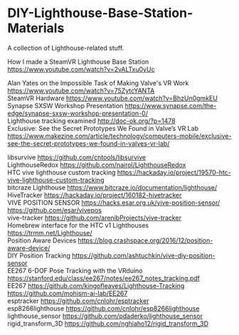 # DIY-Lighthouse-Base-Station-Materials
A collection of Lighthouse-related stuff.

How I made a SteamVR Lighthouse Base Station  
https://www.youtube.com/watch?v=2vALTxu0yUc  

Alan Yates on the Impossible Task of Making Valve's VR Work https://www.youtube.com/watch?v=75ZytcYANTA  
SteamVR Hardware https://www.youtube.com/watch?v=BhzUn0gmkEU  
Synapse SXSW Workshop Presentation https://www.synapse.com/the-edge/synapse-sxsw-workshop-presentation-0/  
Lighthouse tracking examined http://doc-ok.org/?p=1478  
Exclusive: See the Secret Prototypes We Found in Valve’s VR Lab https://www.makezine.com/article/technology/computers-mobile/exclusive-see-the-secret-prototypes-we-found-in-valves-vr-lab/  

libsurvive https://github.com/cntools/libsurvive  
LighthouseRedox https://github.com/nairol/LighthouseRedox  
HTC vive lighthouse custom tracking https://hackaday.io/project/19570-htc-vive-lighthouse-custom-tracking  
bitcraze Lighthouse https://www.bitcraze.io/documentation/lighthouse/  
HiveTracker https://hackaday.io/project/160182-hivetracker  
VIVE POSITION SENSOR https://hacks.esar.org.uk/vive-position-sensor/ https://github.com/esar/vivepos  
vive-tracker https://github.com/arenibProjects/vive-tracker  
Homebrew interface for the HTC v1 Lighthouses https://trmm.net/Lighthouse/  
Position Aware Devices https://blog.crashspace.org/2016/12/position-aware-device/  
DIY Position Tracking https://github.com/ashtuchkin/vive-diy-position-sensor  
EE267 6-DOF Pose Tracking with the VRduino https://stanford.edu/class/ee267/notes/ee267_notes_tracking.pdf  
EE267 https://github.com/kingofleaves/Lighthouse-Tracking https://github.com/mohism-ai-lab/EE267  
esptracker https://github.com/cnlohr/esptracker  
esp8266lighthouse https://github.com/cnlohr/esp8266lighthouse  
lighthouse_sensor https://github.com/pdaderko/lighthouse_sensor  
rigid_transform_3D https://github.com/nghiaho12/rigid_transform_3D  
